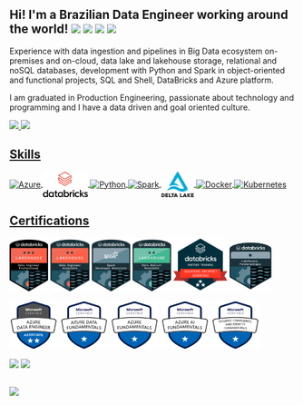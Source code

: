 ## Hi! I'm a Brazilian Data Engineer working around the world! <img height="22" src="https://www.countryflags.com/wp-content/uploads/brazil-flag-png-large.png"/> <img height="22" src="https://www.countryflags.com/wp-content/uploads/poland-flag-png-large.png"/> <img height="22" src="https://www.countryflags.com/wp-content/uploads/portugal-flag-400.png"/> <img height="22" src="https://www.countryflags.com/wp-content/uploads/spain-flag-png-large.png"/>

Experience with data ingestion and pipelines in Big Data ecosystem on-premises and on-cloud, data lake and lakehouse storage, relational and noSQL databases, development with Python and Spark in object-oriented and functional projects, SQL and Shell, DataBricks and Azure platform.

I am graduated in Production Engineering, passionate about technology and programming and I have a data driven and goal oriented culture.
  
<div align="left">
  <a href="https://github.com/otacilio-psf">
  <img height="180em" src="https://github-readme-stats.vercel.app/api?username=otacilio-psf&show_icons=true&theme=tokyonight&include_all_commits=true&count_private=true"/>
  <img height="180em" src="https://github-readme-stats.vercel.app/api/top-langs/?username=otacilio-psf&layout=compact&langs_count=7&theme=tokyonight"/>
</div>
  
## Skills
<div style="display: inline_block">
  <img align="center" alt="Azure" height="100" src="https://cdn.jsdelivr.net/gh/devicons/devicon/icons/azure/azure-original-wordmark.svg" />
  <img align="center" alt="Databricks" height="45" src="attachment/databricks-logo.png">
  <img align="center" alt="Python" height="60" src="https://cdn.jsdelivr.net/gh/devicons/devicon/icons/python/python-original-wordmark.svg">
  <img align="center" alt="Spark" height="45" src="https://upload.wikimedia.org/wikipedia/commons/thumb/f/f3/Apache_Spark_logo.svg/1200px-Apache_Spark_logo.svg.png">
  <img align="center" alt="Delta Lake" height="45" src="attachment/delta-lake.png">
  <img align="center" alt="Docker" height="60" src="https://cdn.jsdelivr.net/gh/devicons/devicon/icons/docker/docker-original-wordmark.svg">
  <img align="center" alt="Kubernetes" height="60" src="https://cdn.jsdelivr.net/gh/devicons/devicon/icons/kubernetes/kubernetes-plain-wordmark.svg">
</div>

## Certifications
<div>
 <a href = "https://credentials.databricks.com/b0e127f9-a093-4d9d-b3c2-c07439b12cb2" target="_blank"><img alt="Databricks Certified Data Engineer Professional" height="95" src="attachment/Professional-badge-eng-2x.png" target="_blank"></a>
 <a href = "https://credentials.databricks.com/e0ed2b9b-b25b-4e28-82a1-29dfd0a5f134" target="_blank"><img alt="Databricks Certified Data Engineer Associate" height="95" src="attachment/Associate-badge-eng-2x.png" target="_blank"></a>
 <a href = "https://credentials.databricks.com/514c3b5f-ee4f-46c9-8667-6ff01519e83c" target="_blank"><img alt="Databricks Certified Associate Developer for Apache Spark 3.0" height="95" src="attachment/Specialty-badge-spark-developer-associate-2x.png" target="_blank"></a>
 <a href = "https://credentials.databricks.com/d2cba287-a812-4094-a33b-13d9130179bd" target="_blank"><img alt="Databricks Certified Data Analyst Associate" height="95" src="attachment/associate-badge-analyst.png" target="_blank"></a>
 <a href = "https://credentials.databricks.com/b05304f6-0c80-4da2-9a1f-f756f4e93be8" target="_blank"><img alt="Partner Training - Solutions Architect Essentials" height="95" src="attachment/16003535358530271635966190247508.png" target="_blank"></a>
 <a href = "https://credentials.databricks.com/0da1e44d-fe32-4ca2-ab62-1c86b3b0edd7" target="_blank"><img alt="Academy Accreditation - Databricks Lakehouse Fundamentals" height="90" src="attachment/fundamentals-badge-lakehouse-img.png" target="_blank"></a>
 
  <a href = "https://www.credly.com/badges/229e1597-0d16-4265-9e0f-746c3e3920e8/public_url" target="_blank"><img alt="Azure Data Engineer Associate" height="85" src="attachment/azure-data-engineer-associate-600x600.png" target="_blank"></a>
  <a href = "https://www.credly.com/badges/de92dc79-706d-4a46-bf46-8a29d558727a/public_url" target="_blank"><img alt="Azure Data Fundamentals" height="85" src="attachment/azure-data-fundamentals-600x600.png" target="_blank"></a>
  <a href = "https://www.credly.com/badges/4dc029b1-822a-4169-9c5e-2c5281718378/public_url" target="_blank"><img alt="Azure Fundamentals" height="85" src="attachment/azure-fundamentals-600x600.png" target="_blank"></a>
  <a href = "https://www.credly.com/badges/271513a5-16c8-44af-8003-fee58bfef535/public_url" target="_blank"><img alt="Azure AI Fundamentals" height="85" src="attachment/azure-ai-fundamentals-600x600.png" target="_blank"></a>
  <a href = "https://www.credly.com/badges/b8afee07-4890-41db-a9ee-ab92097a9a6d/public_url" target="_blank"><img alt="Microsoft Security, Compliance, and Identity Fundamentals" height="85" src="attachment/security-compliance-and-identity-fundamentals-600x600.png" target="_blank"></a>

 <a href = "https://www.credly.com/badges/6102c5ab-32e4-4f35-8ecf-f296d9df1638" target="_blank"><img height="85" src="https://images.credly.com/size/340x340/images/655a478d-ecde-4a92-afcd-3c7be176ccf3/image.png" target="_blank"></a>
 <a href = "https://www.credential.net/7913b188-e5e6-4f03-b651-6fc621292cbb" target="_blank"><img height="85" src="https://miro.medium.com/max/800/0*53zG2vyo0yJuEpFr" target="_blank"></a>
</div>

##

<div> 
  <a href="https://www.linkedin.com/in/otacilio-psf/" target="_blank"><img src="https://img.shields.io/badge/-LinkedIn-%230077B5?style=for-the-badge&logo=linkedin&logoColor=white" target="_blank"></a>
</div>
